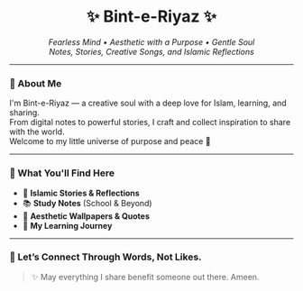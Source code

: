 <h1 align="center">✨ Bint-e-Riyaz ✨</h1>

<p align="center">
  <em>Fearless Mind • Aesthetic with a Purpose • Gentle Soul</em> <br>
  <em>Notes, Stories, Creative Songs, and Islamic Reflections</em>
</p>

---

### 🌙 About Me
I'm Bint-e-Riyaz — a creative soul with a deep love for Islam, learning, and sharing.  
From digital notes to powerful stories, I craft and collect inspiration to share with the world.  
Welcome to my little universe of purpose and peace 🌸

---

### 📌 What You'll Find Here

- 📖 **Islamic Stories & Reflections**  
- 📚 **Study Notes** (School & Beyond)  
- 🎨 **Aesthetic Wallpapers & Quotes**  
- 🧠 **My Learning Journey**

---

### 🤍 Let’s Connect Through Words, Not Likes.

> ✨ May everything I share benefit someone out there. Ameen.  
